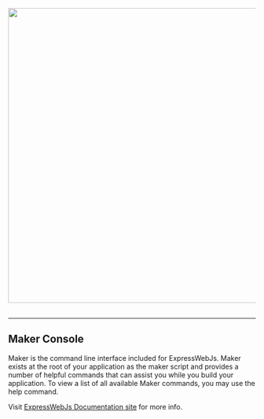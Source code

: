 <div align="center">
  <img src="https://expresswebjs.com/logo.png" width="600px">
</div>

<br />
<hr>

## Maker Console

Maker is the command line interface included for ExpressWebJs. Maker exists at the root of your application as the maker script and provides a number of helpful commands that can assist you while you build your application. To view a list of all available Maker commands, you may use the help command.

Visit [ExpressWebJs Documentation site](https://expresswebjs.com/) for more info.
